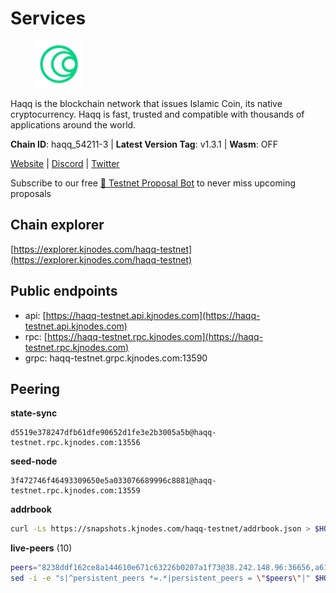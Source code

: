 # Services

<figure><img src="https://raw.githubusercontent.com/kj89/cosmos-images/main/logos/haqq.png" alt=""><figcaption></figcaption></figure>

Haqq is the blockchain network that issues Islamic Coin,  its native cryptocurrency. Haqq is fast, trusted and  compatible with thousands of applications around the world.

**Chain ID**: haqq_54211-3 | **Latest Version Tag**: v1.3.1 | **Wasm**: OFF

[Website](https://islamiccoin.net) | [Discord](https://discord.gg/hU9MHG5kZq) | [Twitter](https://twitter.com/Islamic_Coin)



Subscribe to our free [🤖 Testnet Proposal Bot](https://t.me/kjnodes_testnet_proposal_bot) to never miss upcoming proposals


## Chain explorer
[https://explorer.kjnodes.com/haqq-testnet](https://explorer.kjnodes.com/haqq-testnet)

## Public endpoints

* api: [https://haqq-testnet.api.kjnodes.com](https://haqq-testnet.api.kjnodes.com)
* rpc: [https://haqq-testnet.rpc.kjnodes.com](https://haqq-testnet.rpc.kjnodes.com)
* grpc: haqq-testnet.grpc.kjnodes.com:13590

## Peering

**state-sync**

```text
d5519e378247dfb61dfe90652d1fe3e2b3005a5b@haqq-testnet.rpc.kjnodes.com:13556
```

**seed-node**

```text
3f472746f46493309650e5a033076689996c8881@haqq-testnet.rpc.kjnodes.com:13559
```

**addrbook**
```bash
curl -Ls https://snapshots.kjnodes.com/haqq-testnet/addrbook.json > $HOME/.haqqd/config/addrbook.json
```

**live-peers** (10)
```bash
peers="8238ddf162ce8a144610e671c63226b0207a1f73@38.242.148.96:36656,a6150d39e4725d28a56f41ebf3c6d457c54bd2f1@34.138.250.4:26656,eb503dddcc41ba801c646d63cc762de4e9c43aa4@35.228.23.164:26656,24e894d4d8a18276acf6051cccf369a1ce69842d@65.108.151.105:26656,32a8eec046b95e8646ff0810b4596dc7083a0beb@65.108.145.131:26656,f54d4de6d4ae81ec8a2315b54247872b315f198d@65.109.57.9:26656,ccff2d110a06e8a76fd1529200d96316eb077007@65.108.78.116:46656,b8a448782429ee7679c580ec5ef20a7325916cb3@202.61.194.254:56656,7f2828e3910a4b165a65e5bfb2465c1e809bad3b@65.108.48.182:26656,d5519e378247dfb61dfe90652d1fe3e2b3005a5b@65.109.68.190:13556"
sed -i -e "s|^persistent_peers *=.*|persistent_peers = \"$peers\"|" $HOME/.haqqd/config/config.toml
```
